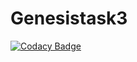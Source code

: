 # Genesistask3
[![Codacy Badge](https://api.codacy.com/project/badge/Grade/d65368ee0b354f4395051e19ebbe6c65)](https://app.codacy.com/manual/krishnalalasa.k/Genesistask3?utm_source=github.com&utm_medium=referral&utm_content=stepin104594/Genesistask3&utm_campaign=Badge_Grade_Dashboard)